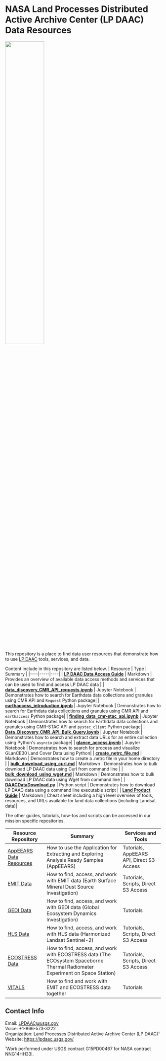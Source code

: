 # NASA Land Processes Distributed Active Archive Center (LP DAAC) Data Resources  

<img src="img/lpdaac-logo-black.png" width="50%" height="50%">  

This repository is a place to find data user resources that demonstrate how to use [LP DAAC](https://lpdaac.usgs.gov/) tools, services, and data.

Content include in this repository are listed below.
| Resource | Type | Summary |
|----|-----|----|
| **[LP DAAC Data Access Guide](/guides/NASA_LPDAAC_Data_Access_Guide.md)** | Markdown | Provides an overview of available data access methods and services that can be used to find and access LP DAAC data |
| **[data_discovery_CMR_API_requests.ipynb](/python/tutorials/data_discovery_CMR_API_requests.ipynb)** | Jupyter Notebook | Demonstrates how to search for Earthdata data collections and granules using CMR API and `Request` Python package|
| **[earthaccess_introduction.ipynb](/python/tutorials/earthaccess_introduction.ipynb)** | Jupyter Notebook | Demonstrates how to search for Earthdata data collections and granules using CMR API and `earthaccess` Python package|
| **[finding_data_cmr-stac_api.ipynb](/python/tutorials/finding_data_cmr-stac_api.ipynb)** | Jupyter Notebook | Demonstrates how to search for Earthdata data collections and granules using CMR-STAC API and `pystac_client` Python package|
| **[Data_Discovery_CMR_API_Bulk_Query.ipynb](/python/tutorials/Data_Discovery_CMR_API_Bulk_Query.ipynb)** | Jupyter Notebook | Demonstrates how to search and extract data URLs for an entire collection using Python's `asyncio` package|
| **[glance_access.ipynb](/python/tutorials/glance_access.ipynb)** | Jupyter Notebook | Demonstrates how to search for process and visualize GLanCE30 Land Cover Data using Python|
| **[create_netrc_file.md](/guides/create_netrc_file.md)** | Markdown | Demonstrates how to create a .netrc file in your home directory |
| **[bulk_download_using_curl.md](/guides/bulk_download_using_curl.md)** | Markdown | Demonstrates how to bulk download LP DAAC data using Curl from command line |
| **[bulk_download_using_wget.md](/guides/bulk_download_using_wget.md)** | Markdown | Demonstrates how to bulk download LP DAAC data using Wget from command line |
| **[DAACDataDownload.py](/python/scripts/daac_data_download_python)** | Python script | Demonstrates how to download LP DAAC data using a command line executable script |
| **[Land Product Guide](/guides/lp_product_guide.md)** | Markdown | Cheat sheet including a high level overview of tools, resources, and URLs available for land data collections (including Landsat data)|

The other guides, tutorials, how-tos and scripts can be accessed in our mission specific repositories. 

| Resource Repository | Summary | Services and Tools |
|----|-----|----|
|[AppEEARS Data Resources](https://github.com/nasa/AppEEARS-Data-Resources) |How to use the Application for Extracting and Exploring Analysis Ready Samples (AppEEARS) |Tutorials, AppEEARS API, Direct S3 Access |
|[EMIT Data](https://github.com/nasa/EMIT-Data-Resources) |How to find, access, and work with EMIT data (Earth Surface Mineral Dust Source Investigation)|Tutorials, Scripts, Direct S3 Access |
|[GEDI Data](https://github.com/nasa/GEDI-Data-Resources) |How to find, access, and work with GEDI data (Global Ecosystem Dynamics Investigation)|Tutorials |
|[HLS Data](https://github.com/nasa/HLS-Data-Resources)|How to find, access, and work with HLS data (Harmonized Landsat Sentinel-2)|Tutorials, Scripts, Direct S3 Access|
|[ECOSTRESS Data](https://github.com/nasa/ECOSTRESS-Data-Resources)|How to find, access, and work with ECOSTRESS data (The ECOsystem Spaceborne Thermal Radiometer Experiment on Space Station)|Tutorials, Scripts, Direct S3 Access|
|[VITALS](https://github.com/nasa/VITALS)|How to find and work with EMIT and ECOSTRESS data together |Tutorials|

## Contact Info  

Email: <LPDAAC@usgs.gov>  
Voice: +1-866-573-3222  
Organization: Land Processes Distributed Active Archive Center (LP DAAC)¹  
Website: <https://lpdaac.usgs.gov/>  

¹Work performed under USGS contract G15PD00467 for NASA contract NNG14HH33I. 
